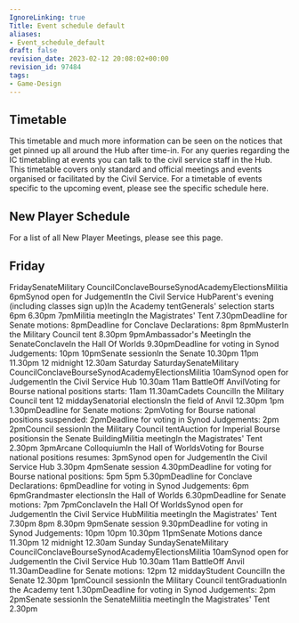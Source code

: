 ```yaml
---
IgnoreLinking: true
Title: Event schedule default
aliases:
- Event_schedule_default
draft: false
revision_date: 2023-02-12 20:08:02+00:00
revision_id: 97484
tags:
- Game-Design
---
```


## Timetable
This timetable and much more information can be seen on the notices that get pinned up all around the Hub after time-in. 
For any queries regarding the IC timetabling at events you can talk to the civil service staff in the Hub.
This timetable covers only standard and official meetings and events organised or facilitated by the Civil Service. For a timetable of events specific to the upcoming event, please see the specific schedule here.
## New Player Schedule
For a list of all New Player Meetings, please see this page.
## Friday
FridaySenateMilitary CouncilConclaveBourseSynodAcademyElectionsMilitia
6pmSynod open for JudgementIn the Civil Service HubParent's evening (including classes sign up)In the Academy tentGenerals'  selection starts 6pm
6.30pm
7pmMilitia meetingIn the Magistrates' Tent
7.30pmDeadline for Senate motions: 8pmDeadline for Conclave Declarations: 8pm
8pmMusterIn the Military Council tent
8.30pm
9pmAmbassador's MeetingIn the SenateConclaveIn the Hall Of Worlds
9.30pmDeadline for voting in Synod Judgements: 10pm
10pmSenate sessionIn the Senate
10.30pm
11pm
11.30pm
12 midnight
12.30am
Saturday
SaturdaySenateMilitary CouncilConclaveBourseSynodAcademyElectionsMilitia
10amSynod open for JudgementIn the Civil Service Hub
10.30am
11am BattleOff AnvilVoting for Bourse national positions starts: 11am
11.30amCadets CouncilIn the Military Council tent
12 middaySenatorial electionsIn the field of Anvil
12.30pm
1pm
1.30pmDeadline for Senate motions: 2pmVoting for Bourse national positions suspended: 2pmDeadline for voting in Synod Judgements: 2pm
2pmCouncil sessionIn the Military Council tentAuction for Imperial Bourse positionsin the Senate BuildingMilitia meetingIn the Magistrates' Tent
2.30pm
3pmArcane ColloquiumIn the Hall of WorldsVoting for Bourse national positions resumes: 3pmSynod open for JudgementIn the Civil Service Hub
3.30pm
4pmSenate session
4.30pmDeadline for voting for Bourse national positions: 5pm
5pm
5.30pmDeadline for Conclave Declarations: 6pmDeadline for voting in Synod Judgements: 6pm
6pmGrandmaster electionsIn the Hall of Worlds
6.30pmDeadline for Senate motions: 7pm
7pmConclaveIn the Hall Of WorldsSynod open for JudgementIn the Civil Service HubMilitia meetingIn the Magistrates' Tent
7.30pm
8pm
8.30pm
9pmSenate session
9.30pmDeadline for voting in Synod Judgements: 10pm
10pm
10.30pm
11pmSenate Motions dance
11.30pm
12 midnight
12.30am
Sunday
SundaySenateMilitary CouncilConclaveBourseSynodAcademyElectionsMilitia
10amSynod open for JudgementIn the Civil Service Hub
10.30am
11am BattleOff Anvil
11.30amDeadline for Senate motions: 12pm
12 middayStudent CouncilIn the Senate
12.30pm
1pmCouncil sessionIn the Military Council tentGraduationIn the Academy tent
1.30pmDeadline for voting in Synod Judgements: 2pm
2pmSenate sessionIn the SenateMilitia meetingIn the Magistrates' Tent
2.30pm